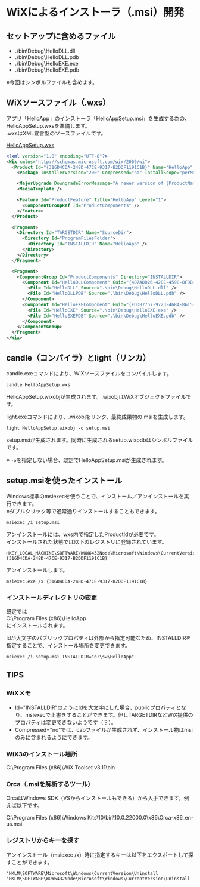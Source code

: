 # WiXによるインストーラ（.msi）開発

## セットアップに含めるファイル

- .\bin\Debug\HelloDLL.dll
- .\bin\Debug\HelloDLL.pdb
- .\bin\Debug\HelloEXE.exe
- .\bin\Debug\HelloEXE.pdb

※今回はシンボルファイルも含めます。

## WiXソースファイル（.wxs）

アプリ「HelloApp」のインストーラ「HelloAppSetup.msi」を生成する為の、HelloAppSetup.wxsを準備します。  
.wxsはXML宣言型のソースファイルです。

[HelloAppSetup.wxs](../2_msbuild/HelloAppSetup.wxs)

```XML
<?xml version="1.0" encoding="UTF-8"?>
<Wix xmlns="http://schemas.microsoft.com/wix/2006/wi">
  <Product Id="{316D4CDA-248D-47CE-9317-B2DDF1191C1B}" Name="HelloApp" Language="1033" Version="1.0.0.0" Manufacturer="90k" UpgradeCode="{1A15F38C-C8ED-478D-B77F-CED6AA6A1B03}">
    <Package InstallerVersion="200" Compressed="no" InstallScope="perMachine" />

    <MajorUpgrade DowngradeErrorMessage="A newer version of [ProductName] is already installed." />
    <MediaTemplate />

    <Feature Id="ProductFeature" Title="HelloApp" Level="1">
      <ComponentGroupRef Id="ProductComponents" />
    </Feature>
  </Product>

  <Fragment>
    <Directory Id="TARGETDIR" Name="SourceDir">
      <Directory Id="ProgramFilesFolder">
        <Directory Id="INSTALLDIR" Name="HelloApp" />
      </Directory>
    </Directory>
  </Fragment>

  <Fragment>
    <ComponentGroup Id="ProductComponents" Directory="INSTALLDIR">
      <Component Id="HelloDLLComponent" Guid="{4D7ADD26-428E-4598-8FDB-FB77D848A060}">
        <File Id="HelloDLL" Source=".\bin\Debug\HelloDLL.dll" />
        <File Id="HelloDLLPDB" Source=".\bin\Debug\HelloDLL.pdb" />
      </Component>
      <Component Id="HelloEXEComponent" Guid="{EDD87757-9723-4684-8615-CE58B612EBF0}">
        <File Id="HelloEXE" Source=".\bin\Debug\HelloEXE.exe" />
        <File Id="HelloEXEPDB" Source=".\bin\Debug\HelloEXE.pdb" />
      </Component>
    </ComponentGroup>
  </Fragment>
</Wix>
```

## candle（コンパイラ）とlight（リンカ）

candle.exeコマンドにより、WiXソースファイルをコンパイルします。

```dos
candle HelloAppSetup.wxs
```

HelloAppSetup.wixobjが生成されます。.wixobjはWiXオブジェクトファイルです。

light.exeコマンドにより、.wixobjをリンク、最終成果物の.msiを生成します。

```dos
light HelloAppSetup.wixobj -o setup.msi
```

setup.msiが生成されます。同時に生成されるsetup.wixpdbはシンボルファイルです。  

※ `-o`を指定しない場合、既定でHelloAppSetup.msiが生成されます。

## setup.msiを使ったインストール

Windows標準のmsiexecを使うことで、インストール／アンインストールを実行できます。  
※ダブルクリック等で通常通りインストールすることもできます。

```dos
msiexec /i setup.msi
```

アンインストールには、wxs内で指定したProductIdが必要です。  
インストールされた状態では以下のレジストリに登録されています。

```text
HKEY_LOCAL_MACHINE\SOFTWARE\WOW6432Node\Microsoft\Windows\CurrentVersion\Uninstall\{316D4CDA-248D-47CE-9317-B2DDF1191C1B}
```

アンインストールします。

```dos
msiexec.exe /x {316D4CDA-248D-47CE-9317-B2DDF1191C1B}
```

### インストールディレクトリの変更

既定では  
C:\Program Files (x86)\HelloApp  
にインストールされます。

Idが大文字のパブリックプロパティは外部から指定可能なため、INSTALLDIRを指定することで、インストール場所を変更できます。

```dos
msiexec /i setup.msi INSTALLDIR="o:\sw\HelloApp"
```

## TIPS

### WiXメモ

- Id="INSTALLDIR"のようにIdを大文字にした場合、publicプロパティとなり、msiexecで上書きすることができます。但しTARGETDIRなどWiX提供のプロパティは変更できないようです（？）。
- Compressed="no"では、cabファイルが生成されず、インストール物はmsiのみに含まれるようにできます。

### WiX3のインストール場所

C:\Program Files (x86)\WiX Toolset v3.11\bin

### Orca（.msiを解析するツール）

OrcaはWindows SDK（VSからインストールもできる）から入手できます。例えば以下です。

C:\Program Files (x86)\Windows Kits\10\bin\10.0.22000.0\x86\Orca-x86_en-us.msi

### レジストリからキーを探す

アンインストール（msiexec /x）時に指定するキーは以下をエクスポートして探すことができます。

```text
"HKLM\SOFTWARE\Microsoft\Windows\CurrentVersion\Uninstall
"HKLM\SOFTWARE\WOW6432Node\Microsoft\Windows\CurrentVersion\Uninstall
```
